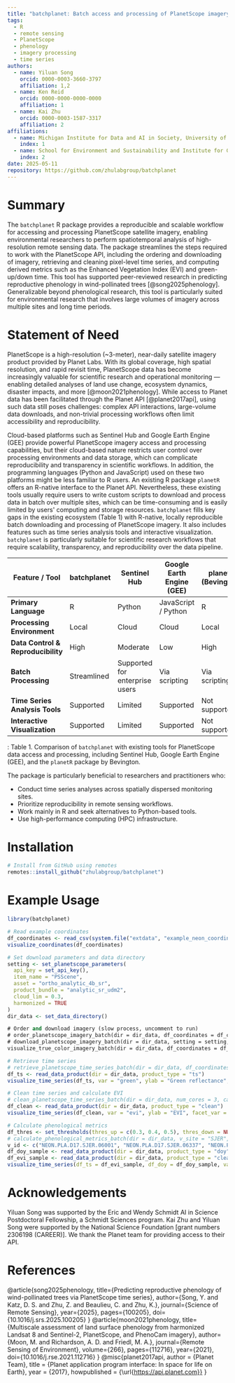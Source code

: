```yaml
---
title: "batchplanet: Batch access and processing of PlanetScope imagery for spatiotemporal analysis in R"
tags:
  - R
  - remote sensing
  - PlanetScope
  - phenology
  - imagery processing
  - time series
authors:
  - name: Yiluan Song
    orcid: 0000-0003-3660-3797
    affiliation: 1,2
  - name: Ken Reid
    orcid: 0000-0000-0000-0000
    affiliation: 1
  - name: Kai Zhu
    orcid: 0000-0003-1587-3317
    affiliation: 2
affiliations:
  - name: Michigan Institute for Data and AI in Society, University of Michigan, Ann Arbor, MI, USA
    index: 1
  - name: School for Environment and Sustainability and Institute for Global Change Biology, University of Michigan, Ann Arbor, MI, USA
    index: 2
date: 2025-05-11
repository: https://github.com/zhulabgroup/batchplanet
---
```


# Summary

The `batchplanet` R package provides a reproducible and scalable workflow for accessing and processing PlanetScope satellite imagery, enabling environmental researchers to perform spatiotemporal analysis of high-resolution remote sensing data. The package streamlines the steps required to work with the PlanetScope API, including the ordering and downloading of imagery, retrieving and cleaning pixel-level time series, and computing derived metrics such as the Enhanced Vegetation Index (EVI) and green-up/down time. This tool has supported peer-reviewed research in predicting reproductive phenology in wind-pollinated trees [@song2025phenology]. Generalizable beyond phenological research, this tool is particularly suited for environmental research that involves large volumes of imagery across multiple sites and long time periods.

# Statement of Need

PlanetScope is a high-resolution (~3-meter), near-daily satellite imagery product provided by Planet Labs. With its global coverage, high spatial resolution, and rapid revisit time, PlanetScope data has become increasingly valuable for scientific research and operational monitoring — enabling detailed analyses of land use change, ecosystem dynamics, disaster impacts, and more [@moon2021phenology]. While access to Planet data has been facilitated through the Planet API [@planet2017api], using such data still poses challenges: complex API interactions, large-volume data downloads, and non-trivial processing workflows often limit accessibility and reproducibility.

Cloud-based platforms such as Sentinel Hub and Google Earth Engine (GEE) provide powerful PlanetScope imagery access and processing capabilities, but their cloud-based nature restricts user control over processing environments and data storage, which can complicate reproducibility and transparency in scientific workflows. In addition, the programming languages (Python and JavaScript) used on these two platforms might be less familiar to R users. An existing R package `planetR` offers an R-native interface to the Planet API. Nevertheless, these existing tools usually require users to write custom scripts to download and process data in batch over multiple sites, which can be time-consuming and is easily limited by users' computing and storage resources. `batchplanet` fills key gaps in the existing ecosystem (Table 1) with R-native, locally reproducible batch downloading and processing of PlanetScope imagery. It also includes features such as time series analysis tools and interactive visualization. `batchplanet` is particularly suitable for scientific research workflows that require scalability, transparency, and reproducibility over the data pipeline.


| Feature / Tool                        | **batchplanet**                  | **Sentinel Hub**                 | **Google Earth Engine (GEE)**        | **planetR (Bevington)**           |
|---------------------------------------|----------------------------------|----------------------------------|--------------------------------------|-----------------------------------|
| **Primary Language**                  | R                                | Python                           | JavaScript / Python                  | R                                 |
| **Processing Environment**            | Local                            | Cloud                            | Cloud                                | Local                             |
| **Data Control & Reproducibility**    | High                             | Moderate                         | Low                                  | High                              |
| **Batch Processing**                  | Streamlined                      | Supported for enterprise users   | Via scripting                        | Via scripting                     |
| **Time Series Analysis Tools**        | Supported                        | Limited                          | Supported                            | Not supported                     |
| **Interactive Visualization**         | Supported                        | Limited                          | Supported                            | Not supported                     |
: Table 1. Comparison of `batchplanet` with existing tools for PlanetScope data access and processing, including Sentinel Hub, Google Earth Engine (GEE), and the `planetR` package by Bevington.

The package is particularly beneficial to researchers and practitioners who:
- Conduct time series analyses across spatially dispersed monitoring sites.
- Prioritize reproducibility in remote sensing workflows.
- Work mainly in R and seek alternatives to Python-based tools.
- Use high-performance computing (HPC) infrastructure.

# Installation

```r
# Install from GitHub using remotes
remotes::install_github("zhulabgroup/batchplanet")
```

# Example Usage
```r
library(batchplanet)

# Read example coordinates
df_coordinates <- read_csv(system.file("extdata", "example_neon_coordinates.csv", package = "batchplanet"))
visualize_coordinates(df_coordinates)
```

```r
# Set download parameters and data directory
setting <- set_planetscope_parameters(
  api_key = set_api_key(),
  item_name = "PSScene",
  asset = "ortho_analytic_4b_sr",
  product_bundle = "analytic_sr_udm2",
  cloud_lim = 0.3,
  harmonized = TRUE
)
dir_data <- set_data_directory()
```

```e
# Order and download imagery (slow process, uncomment to run)
# order_planetscope_imagery_batch(dir = dir_data, df_coordinates = df_coordinates, v_site = c("HARV", "SJER"), v_year = 2024, setting = setting)
# download_planetscope_imagery_batch(dir = dir_data, setting = setting, num_cores = 3)
visualize_true_color_imagery_batch(dir = dir_data, df_coordinates = df_coordinates)
```

```r
# Retrieve time series
# retrieve_planetscope_time_series_batch(dir = dir_data, df_coordinates = df_coordinates, num_cores = 10)
df_ts <- read_data_product(dir = dir_data, product_type = "ts")
visualize_time_series(df_ts, var = "green", ylab = "Green reflectance", facet_var = "site", smooth = F)
```

```r
# Clean time series and calculate EVI
# clean_planetscope_time_series_batch(dir = dir_data, num_cores = 3, calculate_evi = T)
df_clean <- read_data_product(dir = dir_data, product_type = "clean")
visualize_time_series(df_clean, var = "evi", ylab = "EVI", facet_var = "site", smooth = T)
```

```r
# Calculate phenological metrics
df_thres <- set_thresholds(thres_up = c(0.3, 0.4, 0.5), thres_down = NULL)
# calculate_phenological_metrics_batch(dir = dir_data, v_site = "SJER", v_group = "Quercus", df_thres = df_thres, var_index = "evi", num_cores = 3)
v_id <- c("NEON.PLA.D17.SJER.06001", "NEON.PLA.D17.SJER.06337", "NEON.PLA.D17.SJER.06310")
df_doy_sample <- read_data_product(dir = dir_data, product_type = "doy") %>% filter(id %in% v_id)
df_evi_sample <- read_data_product(dir = dir_data, product_type = "clean") %>% filter(id %in% v_id)
visualize_time_series(df_ts = df_evi_sample, df_doy = df_doy_sample, var = "evi", ylab = "EVI", facet_var = "id", smooth = T)
```

# Acknowledgements
Yiluan Song was supported by the Eric and Wendy Schmidt AI in Science Postdoctoral Fellowship, a Schmidt Sciences program. Kai Zhu and Yiluan Song were supported by the National Science Foundation [grant numbers 2306198 (CAREER)]. We thank the Planet team for providing access to their API.

# References
@article{song2025phenology,
  title={Predicting reproductive phenology of wind-pollinated trees via PlanetScope time series},
  author={Song, Y. and Katz, D. S. and Zhu, Z. and Beaulieu, C. and Zhu, K.},
  journal={Science of Remote Sensing},
  year={2025},
  pages={100205},
  doi={10.1016/j.srs.2025.100205}
}
@article{moon2021phenology,
  title={Multiscale assessment of land surface phenology from harmonized Landsat 8 and Sentinel-2, PlanetScope, and PhenoCam imagery},
  author={Moon, M. and Richardson, A. D. and Friedl, M. A.},
  journal={Remote Sensing of Environment},
  volume={266},
  pages={112716},
  year={2021},
  doi={10.1016/j.rse.2021.112716}
}
@misc{planet2017api,
  author = {Planet Team},
  title = {Planet application program interface: In space for life on Earth},
  year = {2017},
  howpublished = {\url{https://api.planet.com}}
}
